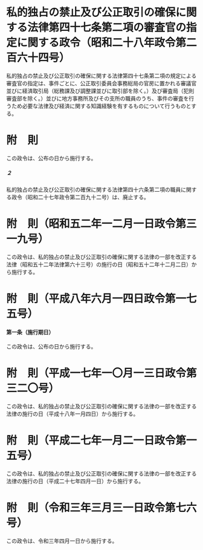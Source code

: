 # 私的独占の禁止及び公正取引の確保に関する法律第四十七条第二項の審査官の指定に関する政令（昭和二十八年政令第二百六十四号）
私的独占の禁止及び公正取引の確保に関する法律第四十七条第二項の規定による審査官の指定は、事件ごとに、公正取引委員会事務総局の官房に置かれる審議官並びに経済取引局（総務課及び調整課並びに取引部を除く。）及び審査局（犯則審査部を除く。）並びに地方事務所及びその支所の職員のうち、事件の審査を行うため必要な法律及び経済に関する知識経験を有するものについて行うものとする。
# 附　則
この政令は、公布の日から施行する。
##### ２
私的独占の禁止及び公正取引の確保に関する法律第四十六条第二項の職員に関する政令（昭和二十七年政令第二百九十二号）は、廃止する。
# 附　則（昭和五二年一二月一日政令第三一九号）
この政令は、私的独占の禁止及び公正取引の確保に関する法律の一部を改正する法律（昭和五十二年法律第六十三号）の施行の日（昭和五十二年十二月二日）から施行する。
# 附　則（平成八年六月一四日政令第一七五号）
#### 第一条（施行期日）
この政令は、公布の日から施行する。
# 附　則（平成一七年一〇月一三日政令第三二〇号）
この政令は、私的独占の禁止及び公正取引の確保に関する法律の一部を改正する法律の施行の日（平成十八年一月四日）から施行する。
# 附　則（平成二七年一月二一日政令第一五号）
この政令は、私的独占の禁止及び公正取引の確保に関する法律の一部を改正する法律の施行の日（平成二十七年四月一日）から施行する。
# 附　則（令和三年三月三一日政令第七六号）
この政令は、令和三年四月一日から施行する。
